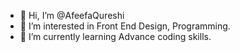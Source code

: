 - 👋 Hi, I’m @AfeefaQureshi
- 👀 I’m interested in Front End Design, Programming.
- 🌱 I’m currently learning Advance coding skills.

<!---
AfeefaQureshi/AfeefaQureshi is a ✨ special ✨ repository because its `README.md` (this file) appears on your GitHub profile.
You can click the Preview link to take a look at your changes.
--->
